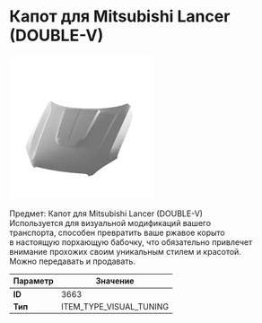 # Капот для Mitsubishi Lancer (DOUBLE-V)

![Item Image](../img/3663.webp?raw=true)

Предмет: Капот для Mitsubishi Lancer (DOUBLE-V)<br>Используется для визуальной модификаций вашего<br>транспорта, способен превратить ваше ржавое корыто<br>в настоящую порхающую бабочку, что обязательно привлечет<br>внимание прохожих своим уникальным стилем и красотой.<br>Можно передавать и продавать.


| Параметр | Значение |
|----------|----------|
| **ID** | 3663 |
| **Тип** | ITEM_TYPE_VISUAL_TUNING |

